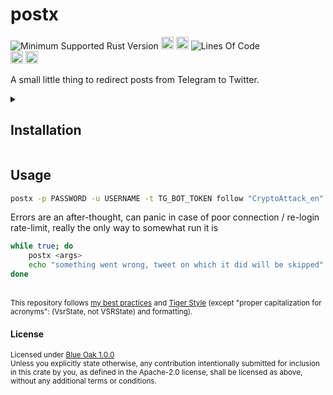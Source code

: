 # postx
![Minimum Supported Rust Version](https://img.shields.io/badge/nightly-1.85+-ab6000.svg)
[<img alt="crates.io" src="https://img.shields.io/crates/v/postx.svg?color=fc8d62&logo=rust" height="20" style=flat-square>](https://crates.io/crates/postx)
[<img alt="docs.rs" src="https://img.shields.io/badge/docs.rs-66c2a5?style=for-the-badge&labelColor=555555&logo=docs.rs&style=flat-square" height="20">](https://docs.rs/postx)
![Lines Of Code](https://img.shields.io/badge/LoC-306-lightblue)
<br>
[<img alt="ci errors" src="https://img.shields.io/github/actions/workflow/status/valeratrades/postx/errors.yml?branch=master&style=for-the-badge&style=flat-square&label=errors&labelColor=420d09" height="20">](https://github.com/valeratrades/postx/actions?query=branch%3Amaster) <!--NB: Won't find it if repo is private-->
[<img alt="ci warnings" src="https://img.shields.io/github/actions/workflow/status/valeratrades/postx/warnings.yml?branch=master&style=for-the-badge&style=flat-square&label=warnings&labelColor=d16002" height="20">](https://github.com/valeratrades/postx/actions?query=branch%3Amaster) <!--NB: Won't find it if repo is private-->

A small little thing to redirect posts from Telegram to Twitter.

<!-- markdownlint-disable -->
<details>
  <summary>
    <h2>Installation</h2>
  </summary>
	<pre>
		<code class="language-sh">nix build</code></pre>
</details>
<!-- markdownlint-restore -->

## Usage
```sh
postx -p PASSWORD -u USERNAME -t TG_BOT_TOKEN follow "CryptoAttack_en"
```

Errors are an after-thought, can panic in case of poor connection / re-login rate-limit, really the only way to somewhat run it is
```sh
while true; do
	postx <args>
	echo "something went wrong, tweet on which it did will be skipped"
done
```
		

<br>

<sup>
	This repository follows <a href="https://github.com/valeratrades/.github/tree/master/best_practices">my best practices</a> and <a href="https://github.com/tigerbeetle/tigerbeetle/blob/main/docs/TIGER_STYLE.md">Tiger Style</a> (except "proper capitalization for acronyms": (VsrState, not VSRState) and formatting).
</sup>
	

#### License

<sup>
	Licensed under <a href="LICENSE">Blue Oak 1.0.0</a>
</sup>

<br>

<sub>
	Unless you explicitly state otherwise, any contribution intentionally submitted
for inclusion in this crate by you, as defined in the Apache-2.0 license, shall
be licensed as above, without any additional terms or conditions.
</sub>
	

